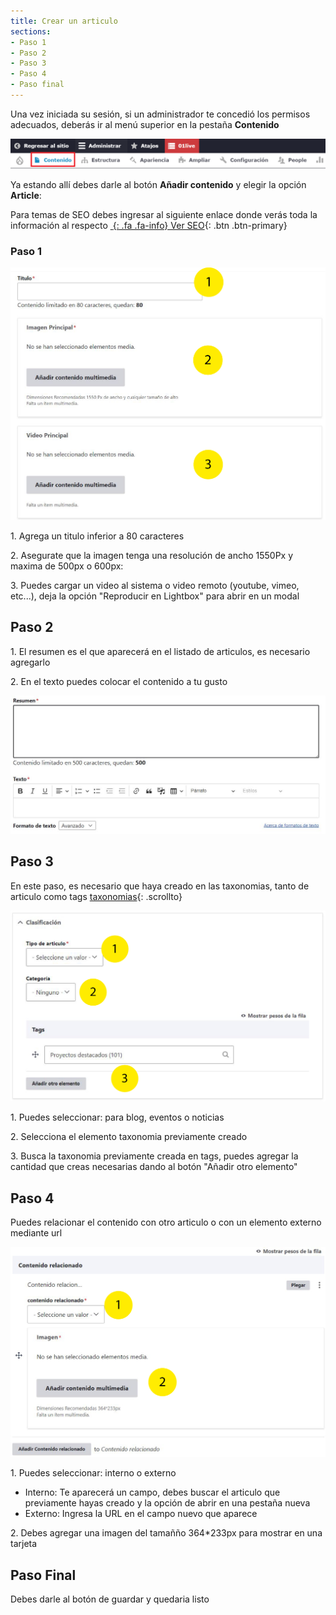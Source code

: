 ```yaml
---
title: Crear un articulo
sections:
- Paso 1
- Paso 2
- Paso 3
- Paso 4
- Paso final
---
```


Una vez iniciada su sesión, si un administrador te concedió los permisos adecuados, deberás ir al menú superior en la pestaña **Contenido**

<a href="assets/images/pagina/img_1.jpg" data-magnify="gallery" class="mask">
    <img class="img-responsive rounded" src="assets/images/pagina/img_1.jpg" alt="Menú" />
</a>

Ya estando allí debes darle al botón **Añadir contenido** y elegir la opción **Article**: 

Para temas de SEO debes ingresar al siguiente enlace donde verás toda la información al respecto
[*&nbsp;*{: .fa .fa-info} Ver SEO](/configuraciones.html){: .btn .btn-primary}

### Paso 1

<div class="row">
<div class="col-md-7 col-sm-7 col-xs-12">
<a href="assets/images/articulo/1.jpg" data-magnify="gallery" class="mask">
    <img class="img-responsive rounded" src="assets/images/articulo/1.jpg" alt="Articulo parte 1" />
</a>
</div>
    
<div class="col-md-5 col-sm-5 col-xs-12">
<p>1. Agrega un titulo inferior a 80 caracteres</p>
<p>2. Asegurate que la imagen tenga una resolución de ancho 1550Px y maxima de 500px o 600px:</p>
<p>3. Puedes cargar un video al sistema o video remoto (youtube, vimeo, etc...), deja la opción "Reproducir en Lightbox" para abrir en un modal</p>
 </div>
</div>

## Paso 2

<p>1. El resumen es el que aparecerá en el listado de articulos, es necesario agregarlo</p>
<p>2. En el texto puedes colocar el contenido a tu gusto</p>
<a href="assets/images/articulo/2.jpg" data-magnify="gallery" class="mask">
    <img class="img-responsive rounded" src="assets/images/articulo/2.jpg" alt="Articulo parte 2" />
</a>

## Paso 3

En este paso, es necesario que haya creado en las taxonomias, tanto de articulo como tags  [taxonomias](#crear-taxonomia-para-tags-y-categorias){: .scrollto}

<div class="row">
<div class="col-md-7 col-sm-7 col-xs-12">
<a href="assets/images/articulo/3.jpg" data-magnify="gallery" class="mask">
    <img class="img-responsive rounded" src="assets/images/articulo/3.jpg" alt="Articulo parte 3" />
</a>
</div>
    
<div class="col-md-5 col-sm-5 col-xs-12">
<p>1. Puedes seleccionar: para blog, eventos o noticias</p>
<p>2. Selecciona el elemento taxonomia previamente creado</p>
<p>3. Busca la taxonomia previamente creada en tags, puedes agregar la cantidad que creas necesarias dando al botón "Añadir otro elemento"</p>
 </div>
</div>

## Paso 4 

Puedes relacionar el contenido con otro articulo o con un elemento externo mediante url
<div class="row">
<div class="col-md-7 col-sm-7 col-xs-12">
<a href="assets/images/articulo/4.jpg" data-magnify="gallery" class="mask">
    <img class="img-responsive rounded" src="assets/images/articulo/4.jpg" alt="Articulo parte 4" />
</a>
</div>
<div class="col-md-5 col-sm-5 col-xs-12">
<p>1. Puedes seleccionar: interno o externo</p>
    <ul>
      <li>Interno: Te aparecerá un campo, debes buscar el articulo que previamente hayas creado y la opción de abrir en una pestaña nueva</li>
      <li>Externo: Ingresa la URL en el campo nuevo que aparece</li>
    </ul>
<p>2. Debes agregar una imagen del tamañño 364*233px para mostrar en una tarjeta</p>
 </div>
</div>


## Paso Final

Debes darle al botón de guardar y quedaria listo
